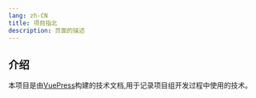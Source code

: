 ```yaml
---
lang: zh-CN
title: 项目指北
description: 页面的描述
---
```



## 介绍

本项目是由[VuePress](https://v2.vuepress.vuejs.org/zh/)构建的技术文档,用于记录项目组开发过程中使用的技术。

